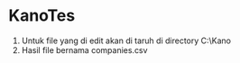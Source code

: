 # KanoTes


1. Untuk file yang di edit akan di taruh di directory C:\Kano
2. Hasil file bernama companies.csv

